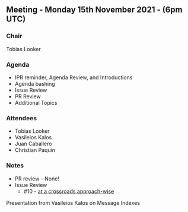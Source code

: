 ## Meeting - Monday 15th November 2021 - (6pm UTC)

### Chair

Tobias Looker

### Agenda

- IPR reminder, Agenda Review, and Introductions
- Agenda bashing
- Issue Review
- PR Review
- Additional Topics

### Attendees

- Tobias Looker
- Vasileios Kalos
- Juan Caballero
- Christian Paquin

### Notes

- PR review - None!
- Issue Review
    - #10 - [at a crossroads approach-wise](https://github.com/decentralized-identity/bbs-signature/issues/10#issuecomment-939546272)

Presentation from Vasileios Kalos on Message Indexes